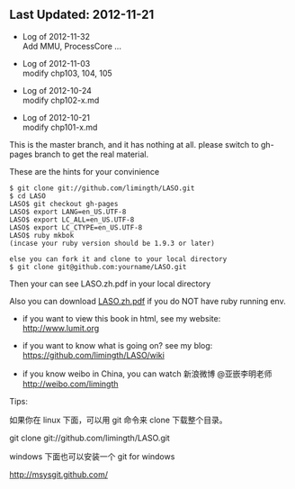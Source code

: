 ## Last Updated: 2012-11-21

* Log of 2012-11-32  
	Add MMU, ProcessCore ...

* Log of 2012-11-03  
	modify chp103, 104, 105

* Log of 2012-10-24  
	modify chp102-x.md

* Log of 2012-10-21  
	modify chp101-x.md

This is the master branch, and it has nothing at all. 
please switch to gh-pages branch to get the real material.

These are the hints for your convinience

	$ git clone git://github.com/limingth/LASO.git
	$ cd LASO
	LASO$ git checkout gh-pages
	LASO$ export LANG=en_US.UTF-8
	LASO$ export LC_ALL=en_US.UTF-8
	LASO$ export LC_CTYPE=en_US.UTF-8
	LASO$ ruby mkbok 
	(incase your ruby version should be 1.9.3 or later)

	else you can fork it and clone to your local directory
	$ git clone git@github.com:yourname/LASO.git

Then your can see LASO.zh.pdf in your local directory 

Also you can download [LASO.zh.pdf](http://repo.or.cz/w/mkbok.git/blob_plain/HEAD:/limingth_LASO.zh.pdf) if you do NOT have ruby running env.

- if you want to view this book in html, see my website:  
http://www.lumit.org

- if you want to know what is going on?  see my blog:  
https://github.com/limingth/LASO/wiki

- if you know weibo in China, you can watch 新浪微博 @亚嵌李明老师  
http://weibo.com/limingth

Tips:

如果你在 linux 下面，可以用 git 命令来 clone 下载整个目录。

git clone git://github.com/limingth/LASO.git

windows 下面也可以安装一个 git for windows

http://msysgit.github.com/
